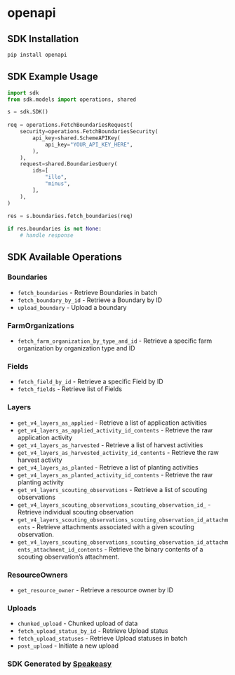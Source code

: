 # openapi

<!-- Start SDK Installation -->
## SDK Installation

```bash
pip install openapi
```
<!-- End SDK Installation -->

## SDK Example Usage
<!-- Start SDK Example Usage -->
```python
import sdk
from sdk.models import operations, shared

s = sdk.SDK()
    
req = operations.FetchBoundariesRequest(
    security=operations.FetchBoundariesSecurity(
        api_key=shared.SchemeAPIKey(
            api_key="YOUR_API_KEY_HERE",
        ),
    ),
    request=shared.BoundariesQuery(
        ids=[
            "illo",
            "minus",
        ],
    ),
)
    
res = s.boundaries.fetch_boundaries(req)

if res.boundaries is not None:
    # handle response
```
<!-- End SDK Example Usage -->

<!-- Start SDK Available Operations -->
## SDK Available Operations

### Boundaries

* `fetch_boundaries` - Retrieve Boundaries in batch
* `fetch_boundary_by_id` - Retrieve a Boundary by ID
* `upload_boundary` - Upload a boundary

### FarmOrganizations

* `fetch_farm_organization_by_type_and_id` - Retrieve a specific farm organization by organization type and ID

### Fields

* `fetch_field_by_id` - Retrieve a specific Field by ID
* `fetch_fields` - Retrieve list of Fields

### Layers

* `get_v4_layers_as_applied` - Retrieve a list of application activities
* `get_v4_layers_as_applied_activity_id_contents` - Retrieve the raw application activity
* `get_v4_layers_as_harvested` - Retrieve a list of harvest activities
* `get_v4_layers_as_harvested_activity_id_contents` - Retrieve the raw harvest activity
* `get_v4_layers_as_planted` - Retrieve a list of planting activities
* `get_v4_layers_as_planted_activity_id_contents` - Retrieve the raw planting activity
* `get_v4_layers_scouting_observations` - Retrieve a list of scouting observations
* `get_v4_layers_scouting_observations_scouting_observation_id_` - Retrieve individual scouting observation
* `get_v4_layers_scouting_observations_scouting_observation_id_attachments` - Retrieve attachments associated with a given scouting observation.
* `get_v4_layers_scouting_observations_scouting_observation_id_attachments_attachment_id_contents` - Retrieve the binary contents of a scouting observation’s attachment.

### ResourceOwners

* `get_resource_owner` - Retrieve a resource owner by ID

### Uploads

* `chunked_upload` - Chunked upload of data
* `fetch_upload_status_by_id` - Retrieve Upload status
* `fetch_upload_statuses` - Retrieve Upload statuses in batch
* `post_upload` - Initiate a new upload

<!-- End SDK Available Operations -->

### SDK Generated by [Speakeasy](https://docs.speakeasyapi.dev/docs/using-speakeasy/client-sdks)
